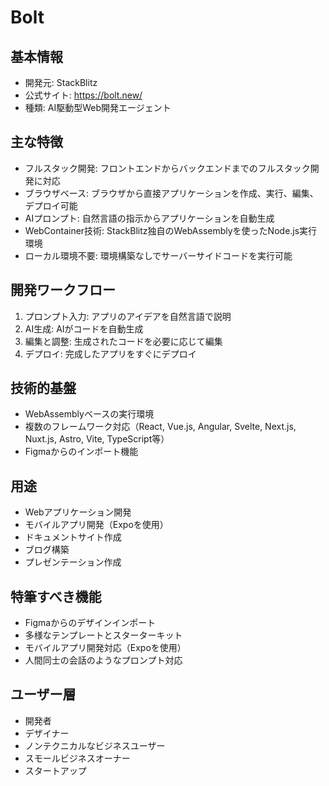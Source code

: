 # Bolt

## 基本情報
- 開発元: StackBlitz
- 公式サイト: https://bolt.new/
- 種類: AI駆動型Web開発エージェント

## 主な特徴
- フルスタック開発: フロントエンドからバックエンドまでのフルスタック開発に対応
- ブラウザベース: ブラウザから直接アプリケーションを作成、実行、編集、デプロイ可能
- AIプロンプト: 自然言語の指示からアプリケーションを自動生成
- WebContainer技術: StackBlitz独自のWebAssemblyを使ったNode.js実行環境
- ローカル環境不要: 環境構築なしでサーバーサイドコードを実行可能

## 開発ワークフロー
1. プロンプト入力: アプリのアイデアを自然言語で説明
2. AI生成: AIがコードを自動生成
3. 編集と調整: 生成されたコードを必要に応じて編集
4. デプロイ: 完成したアプリをすぐにデプロイ

## 技術的基盤
- WebAssemblyベースの実行環境
- 複数のフレームワーク対応（React, Vue.js, Angular, Svelte, Next.js, Nuxt.js, Astro, Vite, TypeScript等）
- Figmaからのインポート機能

## 用途
- Webアプリケーション開発
- モバイルアプリ開発（Expoを使用）
- ドキュメントサイト作成
- ブログ構築
- プレゼンテーション作成

## 特筆すべき機能
- Figmaからのデザインインポート
- 多様なテンプレートとスターターキット
- モバイルアプリ開発対応（Expoを使用）
- 人間同士の会話のようなプロンプト対応

## ユーザー層
- 開発者
- デザイナー
- ノンテクニカルなビジネスユーザー
- スモールビジネスオーナー
- スタートアップ
